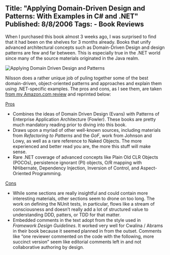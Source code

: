 Title: "Applying Domain-Driven Design and Patterns: With Examples in C# and .NET"
Published: 8/8/2006
Tags:
    - Book Reviews
---
When I purchased this book almost 3 weeks ago, I was surprised to find that it had been on the shelves for 3 months already. Books that unify advanced architectural concepts such as Domain-Driven Design and design patterns are few and far between. This is especially true in the .NET world since many of the source materials originated in the Java realm.

![Applying Domain Driven Design and Patterns](https://s3.amazonaws.com/s3.beckshome.com/20060808-Applying-Domain-Driven-Design-And-Patterns.jpg)

Nilsson does a rather unique job of puling together some of the best domain-driven, object-oriented patterns and approaches and explain them using .NET-specific examples. The pros and cons, as I see them, are taken [from my Amazon.com review](https://www.amazon.com/gp/product/0321268202/) and reprinted below:

<u>Pros</u>

* Combines the ideas of Domain Driven Design (Evans) with Patterns of Enterprise Application Architecture (Fowler). These books are pretty much mandatory reading prior to diving into this book.
* Draws upon a myriad of other well-known sources, including materials from <i>Refactoring to Patterns</i> and the <i>GoF</i>, work from Johnson and Lowy, as well as a rare reference to Naked Objects. The more experienced and better read you are, the more this stuff will make sense.
* Rare .NET coverage of advanced concepts like Plain Old CLR Objects (POCOs), persistence ignorant (PI) objects, O/R mapping with NHibernate, Dependency Injection, Inversion of Control, and Aspect-Oriented Programming.

<u>Cons</u>

* While some sections are really insightful and could contain more interesting materials, other sections seem to drone on too long. The work on defining the NUnit tests, in particular, flows like a stream of consciousness and doesn’t really add a lot of structured value to understanding DDD, patters, or TDD for that matter.
* Embedded comments in the text adopt from the style used in <i>Framework Design Guidelines</i>. It worked very well for Cwalina / Abrams in their book because it seemed planned in from the outset. Comments like “one reviewer commented on the code with the following, more succinct version” seem like editorial comments left in and not collaborative authoring by design.